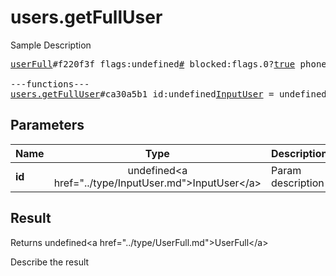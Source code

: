# users.getFullUser

Sample Description

<pre>
<a href="../constructor/userFull">userFull</a>#f220f3f flags:undefined<a href="../type/#.md">#</a> blocked:flags.0?<a href="../type/true.md">true</a> phone_calls_available:flags.4?<a href="../type/true.md">true</a> phone_calls_private:flags.5?<a href="../type/true.md">true</a> user:undefined<a href="../type/User.md">User</a> about:flags.1?<a href="../type/string.md">string</a> link:undefined<a href="../type/contacts.Link.md">contacts.Link</a> profile_photo:flags.2?<a href="../type/Photo.md">Photo</a> notify_settings:undefined<a href="../type/PeerNotifySettings.md">PeerNotifySettings</a> bot_info:flags.3?<a href="../type/BotInfo.md">BotInfo</a> common_chats_count:undefined<a href="../type/int.md">int</a> = undefined<a href="../type/UserFull.md">UserFull</a>;

---functions---
<a href="../method/users.getFullUser.md">users.getFullUser</a>#ca30a5b1 id:undefined<a href="../type/InputUser.md">InputUser</a> = undefined<a href="../type/UserFull.md">UserFull</a>;
</pre>

## Parameters

| Name | Type | Description |
|------|:----:|-------------|
| **id** | undefined&lt;a href=&#34;../type/InputUser.md&#34;&gt;InputUser&lt;/a&gt; | Param description |

## Result

Returns undefined&lt;a href=&#34;../type/UserFull.md&#34;&gt;UserFull&lt;/a&gt;

Describe the result

